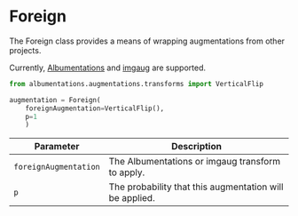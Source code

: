 # Foreign

The Foreign class provides a means of wrapping augmentations from other projects.

Currently, [Albumentations](https://github.com/albumentations-team/albumentations) and [imgaug](https://github.com/aleju/imgaug) are supported.

```python
from albumentations.augmentations.transforms import VerticalFlip

augmentation = Foreign(
	foreignAugmentation=VerticalFlip(),
	p=1
	)
```

| Parameter             | Description                                             |
|-----------------------|---------------------------------------------------------|
| `foreignAugmentation` | The Albumentations or imgaug transform to apply.        |
| `p`                   | The probability that this augmentation will be applied. |
